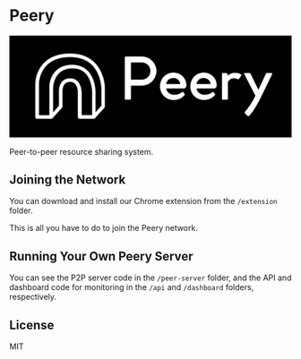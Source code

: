 # Peery

![](logo-full.png)

Peer-to-peer resource sharing system.

## Joining the Network

You can download and install our Chrome extension from the `/extension` folder.

This is all you have to do to join the Peery network.

## Running Your Own Peery Server

You can see the P2P server code in the `/peer-server` folder, and the API and dashboard code for monitoring in the `/api` and `/dashboard` folders, respectively.

## License

MIT